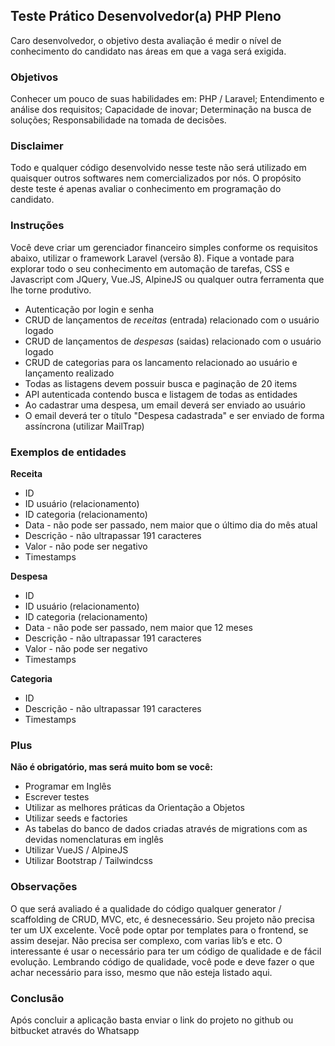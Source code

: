 ## Teste Prático Desenvolvedor(a) PHP Pleno

Caro desenvolvedor, o objetivo desta avaliação é medir o nível de conhecimento do candidato nas áreas em que a vaga será exigida.

### Objetivos
Conhecer um pouco de suas habilidades em: PHP / Laravel;
Entendimento e análise dos requisitos;
Capacidade de inovar;
Determinação na busca de soluções;
Responsabilidade na tomada de decisões.

### Disclaimer
Todo e qualquer código desenvolvido nesse teste não será utilizado em quaisquer outros softwares nem comercializados por nós.
O propósito deste teste é apenas avaliar o conhecimento em programação do candidato.

### Instruções
Você deve criar um gerenciador financeiro simples conforme os requisitos abaixo, utilizar o framework Laravel (versão 8). Fique a vontade para explorar todo o seu conhecimento em automação de tarefas, CSS e Javascript com JQuery, Vue.JS, AlpineJS ou qualquer outra ferramenta que lhe torne produtivo.

- Autenticação por login e senha
- CRUD de lançamentos de *receitas* (entrada) relacionado com o usuário logado
- CRUD de lançamentos de *despesas* (saidas) relacionado com o usuário logado
- CRUD de categorias para os lancamento relacionado ao usuário e lançamento realizado
- Todas as listagens devem possuir busca e paginação de 20 items
- API autenticada contendo busca e listagem de todas as entidades
- Ao cadastrar uma despesa, um email deverá ser enviado ao usuário
- O email deverá ter o título "Despesa cadastrada" e ser enviado de forma assíncrona (utilizar MailTrap)

### Exemplos de entidades
**Receita**
- ID
- ID usuário (relacionamento)
- ID categoria (relacionamento)
- Data - não pode ser passado, nem maior que o último dia do mês atual
- Descrição - não ultrapassar 191 caracteres
- Valor - não pode ser negativo
- Timestamps

**Despesa**
- ID
- ID usuário (relacionamento)
- ID categoria (relacionamento)
- Data - não pode ser passado, nem maior que 12 meses
- Descrição - não ultrapassar 191 caracteres
- Valor - não pode ser negativo
- Timestamps

**Categoria**
- ID
- Descrição - não ultrapassar 191 caracteres
- Timestamps

### Plus
 **Não é obrigatório, mas será muito bom se você:**
- Programar em Inglês
- Escrever testes
- Utilizar as melhores práticas da Orientação a Objetos
- Utilizar seeds e factories
- As tabelas do banco de dados criadas através de migrations com as devidas nomenclaturas em inglês
- Utilizar VueJS / AlpineJS 
- Utilizar Bootstrap / Tailwindcss

### Observações
O que será avaliado é a qualidade do código qualquer generator / scaffolding de CRUD, MVC, etc, é desnecessário.
Seu projeto não precisa ter um UX excelente. Você pode optar por templates para o frontend, se assim desejar.
Não precisa ser complexo, com varias lib’s e etc. O interessante é usar o necessário para ter um código de qualidade e de fácil evolução.
Lembrando código de qualidade, você pode e deve fazer o que achar necessário para isso, mesmo que não esteja listado aqui.

### Conclusão
Após concluir a aplicação basta enviar o link do projeto no github ou bitbucket através do Whatsapp
